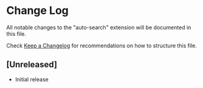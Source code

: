 # Change Log

All notable changes to the "auto-search" extension will be documented in this file.

Check [Keep a Changelog](http://keepachangelog.com/) for recommendations on how to structure this file.

## [Unreleased]

- Initial release